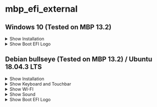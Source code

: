 # mbp_efi_external

## Windows 10 (Tested on MBP 13.2)

<details>
<summary>Show Installation</summary>

### Installation
**[1]** **Download** latest bootcamp drivers

![bootcamp drivers](https://raw.githubusercontent.com/manuMatnez/mbp_efi_external/master/images_tutorial/windows/drivers.png)

**[2]** **Create a Virtual Machine** (VirtualBox, Parallels, ...) or **use an existent Windows**

**[3]** Get [Rufus](https://rufus.ie "Rufus") (free) or [WinToUSB](https://www.easyuefi.com/wintousb/ "WinToUSB") (paid, free if you use Windows 10 HOME)

**[4a]** **[Using Rufus]** Select your **usb drive**, **Windows 10 iso** and a **GPT partition scheme**

![rufus example windows to go](https://raw.githubusercontent.com/manuMatnez/mbp_efi_external/master/images_tutorial/windows/rufus/windows-to-go-15.png)

**[4.1b]** **[Using WinToUSB]** Select your **usb drive** and **GPT for UEFI**

![wintousb gpt 4 uefi](https://raw.githubusercontent.com/manuMatnez/mbp_efi_external/master/images_tutorial/windows/wintousb/partitionscheme.png)

**[4.2b]** **[Using WinToUSB]** Check if it is all ok and select **legacy** installation mode

![wintousb legacy installation](https://raw.githubusercontent.com/manuMatnez/mbp_efi_external/master/images_tutorial/windows/wintousb/legacy.png)

**[5]** When it is finished, restart your system with your usb plugged and alt key pressed

**[6]** Maybe your keyboard and trackpad won't work untill bootcamp drivers are installed

</details>

<details>
<summary>Show Boot EFI Logo</summary>

### Boot EFI Logo

**[1]** **Download** [windows.png](https://raw.githubusercontent.com/manuMatnez/mbp_efi_external/master/EFI_ICONS/windows.png "Windows logo") or draw your own

**[2]** Rename **windows.png** to **.VolumeIcon.icns** and place the icon in the root of your efi partition

**The icon will be in the root of your EFI partition**

</details>

## Debian bullseye (Tested on MBP 13.2) / Ubuntu 18.04.3 LTS

<details>
<summary>Show Installation</summary>

### Installation
**[1]** **Create an EFI Virtual Machine** (VirtualBox, Parallels, ...)

**Virtualbox**

![vbox](https://raw.githubusercontent.com/manuMatnez/mbp_efi_external/master/images_tutorial/debian/vboxefi.png)

**Parallels**

![parallels](https://raw.githubusercontent.com/manuMatnez/mbp_efi_external/master/images_tutorial/debian/parallelsefi.png)

**[2]** Run and **install your Debian on your external usb drive** (not the internal)

**[3]** **Force UEFI installation**

![force_uefi](https://raw.githubusercontent.com/manuMatnez/mbp_efi_external/master/images_tutorial/debian/force_uefi.png)

**[4]** Choose **install grub on the external drive**

**[6,6,7,8] NOT UBUNTU**

**[5]** [NOT UBUNTU] Restart and choose: **Advanced options...** -> **Debian... (Recovery Mode)**

![grub](https://raw.githubusercontent.com/manuMatnez/mbp_efi_external/master/images_tutorial/debian/grub.png)

**[6]** Type your password and then
```
dpkg-reconfigure grub-efi-amd64
```

**[7]** When prompted if *force extra installation to the EFI removable media path* **Choose YES**

![efi](https://raw.githubusercontent.com/manuMatnez/mbp_efi_external/master/images_tutorial/debian/efi.png)

**[8]** When prompted if the NVRAM should be updated **Choose NO**
</details>

<details>
<summary>Show Keyboard and Touchbar</summary>

### Keyboard and Touchbar

#### DKMS module (Debian & co)

**[1A]** As root, do the following (all MacBook's and MacBook Pro's except MacBook8,1 (2015)):
```
echo -e "\n# applespi\napplespi\nspi_pxa2xx_platform\nintel_lpss_pci" >> /etc/initramfs-tools/modules
```

**[1B]** If you're on a MacBook8,1 (2015):
```
echo -e "\n# applespi\napplespi\nspi_pxa2xx_platform\nspi_pxa2xx_pci" >> /etc/initramfs-tools/modules
```

**[2]** For all Macbook's and Macbook Pro's:

```
apt install dkms
git clone https://github.com/roadrunner2/macbook12-spi-driver.git /usr/src/applespi-0.1
dkms install -m applespi -v 0.1
```

**If dkms doesn't work try /sbin/dkms**

**If you can't clone latest https://github.com/roadrunner2/macbook12-spi-driver.git, try: https://github.com/manuMatnez/macbook12-spi-driver.git**

#### Akmods module (RPM Fusion / Red Hat & co)

You can build the akmod package from this repository:

https://pagure.io/fedora-macbook12-spi-driver-kmod

Or use this [copr repository](https://copr.fedorainfracloud.org/coprs/meeuw/macbook12-spi-driver-kmod/):
```
dnf copr enable meeuw/macbook12-spi-driver-kmod

dnf install macbook12-spi-driver-kmod
```
</details>

<details>
<summary>Show WI-FI</summary>

### WI-FI

**[1]** **Download** [brcmfmac43602-pcie.txt](https://raw.githubusercontent.com/manuMatnez/mbp_efi_external/master/linux_wifi/brcmfmac43602-pcie.txt "brcmfmac43602-pcie")

**[2]** Open and edit **brcmfmac43602-pcie.txt**, you will see: macaddr=**xx:xx:xx:xx:xx:xx**. For usage You have to replace it with the macaddress of your device

**[3]** Save **brcmfmac43602-pcie.txt** and move it to **/lib/firmware/brcm**

</details>

<details>
<summary>Show Sound</summary>

### Sound

**fedora package install**
```
dnf install wget make gcc kernel-devel
```

**ubuntu / debian package install**  
```
apt install wget make gcc linux-headers-generic
```
**build driver**  
```
git clone https://github.com/leifliddy/snd_hda_macbookpro.git  
cd snd_hda_macbookpro/
./install.cirrus.driver.sh
reboot
```

**If you can't clone https://github.com/leifliddy/snd_hda_macbookpro.git, try: https://github.com/manuMatnez/snd_hda_macbookpro.git**

</details>

<details>
<summary>Show Boot EFI Logo</summary>

### Boot EFI Logo

**[1]** **Download** [linux_debian.png](https://raw.githubusercontent.com/manuMatnez/mbp_efi_external/master/EFI_ICONS/linux_debian.png "Debian logo") or draw your own

**[2]** Rename **linux_debian.png** to **.VolumeIcon.icns** and place the icon here: **/boot/efi/.VolumeIcon.icns**

**The icon will be in your EFI partition**

</details>
